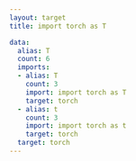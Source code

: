 ```yaml
---
layout: target
title: import torch as T

data:
  alias: T
  count: 6
  imports:
  - alias: T
    count: 3
    import: import torch as T
    target: torch
  - alias: t
    count: 3
    import: import torch as t
    target: torch
  target: torch
---
```

